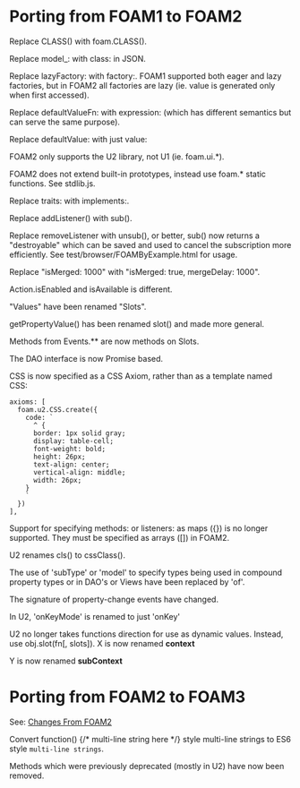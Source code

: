 # Porting from FOAM1 to FOAM2

Replace CLASS() with foam.CLASS().

Replace model_: with class: in JSON.

Replace lazyFactory: with factory:. FOAM1 supported both eager and lazy factories, but in FOAM2 all factories are lazy (ie. value is generated only when first accessed).

Replace defaultValueFn: with expression: (which has different semantics but can serve the same purpose).

Replace defaultValue: with just value:

FOAM2 only supports the U2 library, not U1 (ie. foam.ui.*).

FOAM2 does not extend built-in prototypes, instead use foam.* static functions. See stdlib.js.

Replace traits: with implements:.

Replace addListener() with sub().

Replace removeListener with unsub(), or better, sub() now returns a "destroyable" which can be saved and used to cancel the subscription more efficiently.  See test/browser/FOAMByExample.html for usage.

Replace "isMerged: 1000" with "isMerged: true, mergeDelay: 1000".

Action.isEnabled and isAvailable is different.

"Values" have been renamed "Slots".

getPropertyValue() has been renamed slot() and made more general.

Methods from Events.** are now methods on Slots.

The DAO interface is now Promise based.

CSS is now specified as a CSS Axiom, rather than as a template named CSS:

    axioms: [
      foam.u2.CSS.create({
        code: `
          ^ {
          border: 1px solid gray;
          display: table-cell;
          font-weight: bold;
          height: 26px;
          text-align: center;
          vertical-align: middle;
          width: 26px;
        }
        `
      })
    ],

Support for specifying methods: or listeners: as maps ({}) is no longer supported. They must be specified as arrays ([]) in FOAM2.

U2 renames cls() to cssClass().

The use of 'subType' or 'model' to specify types being used in compound property types or in DAO's or Views have been replaced by 'of'.

The signature of property-change events have changed.

In U2, 'onKeyMode' is renamed to just 'onKey'

U2 no longer takes functions direction for use as dynamic values.  Instead, use obj.slot(fn[, slots]).
X is now renamed __context__

Y is now renamed __subContext__

# Porting from FOAM2 to FOAM3

See: [Changes From FOAM2](/wiki/Changes-From-FOAM2)

Convert function() {/* multi-line string here */} style multi-line strings to ES6 style `multi-line strings`.

Methods which were previously deprecated (mostly in U2) have now been removed.


